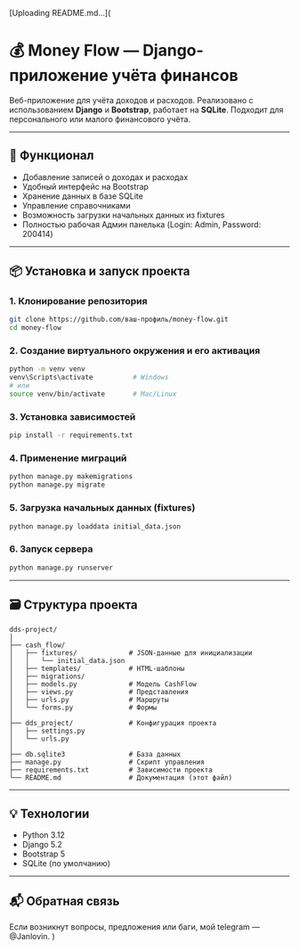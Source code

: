 [Uploading README.md…](
# 💰 Money Flow — Django-приложение учёта финансов

Веб-приложение для учёта доходов и расходов. Реализовано с использованием **Django** и **Bootstrap**, работает на **SQLite**. Подходит для персонального или малого финансового учёта.

---

## 🚀 Функционал

- Добавление записей о доходах и расходах
- Удобный интерфейс на Bootstrap
- Хранение данных в базе SQLite
- Управление справочниками
- Возможность загрузки начальных данных из fixtures
- Полностью рабочая Админ панелька (Login: Admin, Password: 200414)


---

## 📦 Установка и запуск проекта

### 1. Клонирование репозитория
```bash
git clone https://github.com/ваш-профиль/money-flow.git
cd money-flow
```

### 2. Создание виртуального окружения и его активация
```bash
python -m venv venv
venv\Scripts\activate          # Windows
# или
source venv/bin/activate       # Mac/Linux
```

### 3. Установка зависимостей
```bash
pip install -r requirements.txt
```

### 4. Применение миграций
```bash
python manage.py makemigrations
python manage.py migrate
```

### 5. Загрузка начальных данных (fixtures)
```bash
python manage.py loaddata initial_data.json
```

### 6. Запуск сервера
```bash
python manage.py runserver
```

---

## 🗃 Структура проекта

```
dds-project/
│
├── cash_flow/                
│   ├── fixtures/             # JSON-данные для инициализации
│   │   └── initial_data.json
│   ├── templates/            # HTML-шаблоны
│   ├── migrations/
│   ├── models.py             # Модель CashFlow
│   ├── views.py              # Представления
│   ├── urls.py               # Маршруты
│   └── forms.py              # Формы
│
├── dds_project/              # Конфигурация проекта
│   ├── settings.py
│   └── urls.py
│
├── db.sqlite3                # База данных
├── manage.py                 # Скрипт управления
├── requirements.txt          # Зависимости проекта
└── README.md                 # Документация (этот файл)
```

---

## 💡 Технологии

- Python 3.12
- Django 5.2
- Bootstrap 5
- SQLite (по умолчанию)

---

## 📬 Обратная связь

Если возникнут вопросы, предложения или баги, мой telegram — @Janlovin.
)

